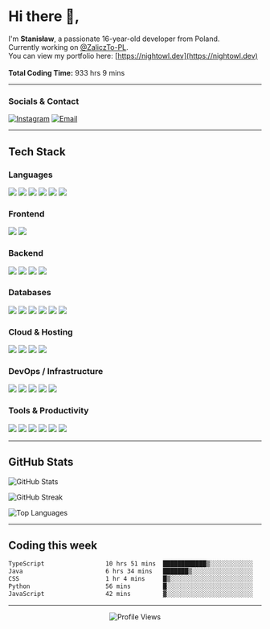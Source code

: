 # Hi there 👋,

I'm **Stanisław**, a passionate 16-year-old developer from Poland.  
Currently working on [@ZaliczTo-PL](https://github.com/ZaliczTo-PL).  
You can view my portfolio here: [https://nightowl.dev](https://nightowl.dev)
<br>
</br>
**Total Coding Time:** 933 hrs 9 mins <!--TOTAL_HOURS-->

---

### Socials & Contact

[![Instagram](https://img.shields.io/badge/Instagram-%23E4405F.svg?logo=Instagram&logoColor=white)](https://instagram.com/stanislawbotwina)
[![Email](https://img.shields.io/badge/Email-D14836?logo=gmail&logoColor=white)](mailto:me@nightowl.dev)

---

## Tech Stack

### Languages

<p>
  <img src="https://img.shields.io/badge/java-%23ED8B00.svg?style=for-the-badge&logo=openjdk&logoColor=white"/>
  <img src="https://img.shields.io/badge/javascript-%23323330.svg?style=for-the-badge&logo=javascript&logoColor=%23F7DF1E"/>
  <img src="https://img.shields.io/badge/typescript-%23007ACC.svg?style=for-the-badge&logo=typescript&logoColor=white"/>
  <img src="https://img.shields.io/badge/html5-%23E34F26.svg?style=for-the-badge&logo=html5&logoColor=white"/>
  <img src="https://img.shields.io/badge/css3-%231572B6.svg?style=for-the-badge&logo=css3&logoColor=white"/>
  <img src="https://img.shields.io/badge/c++-%2300599C.svg?style=for-the-badge&logo=c%2B%2B&logoColor=white"/>
</p>

### Frontend

<p>
  <img src="https://img.shields.io/badge/react-%2320232a.svg?style=for-the-badge&logo=react&logoColor=%2361DAFB"/>
  <img src="https://img.shields.io/badge/Next-black?style=for-the-badge&logo=next.js&logoColor=white"/>
</p>

### Backend

<p>
  <img src="https://img.shields.io/badge/node.js-6DA55F?style=for-the-badge&logo=node.js&logoColor=white"/>
  <img src="https://img.shields.io/badge/express.js-%23404d59.svg?style=for-the-badge&logo=express&logoColor=%2361DAFB"/>
  <img src="https://img.shields.io/badge/spring-%236DB33F.svg?style=for-the-badge&logo=spring&logoColor=white"/>
  <img src="https://img.shields.io/badge/JWT-black?style=for-the-badge&logo=JSON%20web%20tokens"/>
</p>

### Databases

<p>
  <img src="https://img.shields.io/badge/MongoDB-%234ea94b.svg?style=for-the-badge&logo=mongodb&logoColor=white"/>
  <img src="https://img.shields.io/badge/redis-%23DD0031.svg?style=for-the-badge&logo=redis&logoColor=white"/>
  <img src="https://img.shields.io/badge/postgres-%23316192.svg?style=for-the-badge&logo=postgresql&logoColor=white"/>
  <img src="https://img.shields.io/badge/mysql-4479A1.svg?style=for-the-badge&logo=mysql&logoColor=white"/>
  <img src="https://img.shields.io/badge/sqlite-%2307405e.svg?style=for-the-badge&logo=sqlite&logoColor=white"/>
  <img src="https://img.shields.io/badge/Prisma-3982CE?style=for-the-badge&logo=Prisma&logoColor=white"/>
</p>

### Cloud & Hosting

<p>
  <img src="https://img.shields.io/badge/GoogleCloud-%234285F4.svg?style=for-the-badge&logo=google-cloud&logoColor=white"/>
  <img src="https://img.shields.io/badge/Cloudflare-F38020?style=for-the-badge&logo=Cloudflare&logoColor=white"/>
  <img src="https://img.shields.io/badge/AWS-%23FF9900.svg?style=for-the-badge&logo=amazon-aws&logoColor=white"/>
  <img src="https://img.shields.io/badge/ovh-%23123F6D.svg?style=for-the-badge&logo=ovh&logoColor=white"/>
</p>

### DevOps / Infrastructure

<p>
  <img src="https://img.shields.io/badge/nginx-%23009639.svg?style=for-the-badge&logo=nginx&logoColor=white"/>
  <img src="https://img.shields.io/badge/apache%20tomcat-%23F8DC75.svg?style=for-the-badge&logo=apache-tomcat&logoColor=black"/>
  <img src="https://img.shields.io/badge/github%20actions-%232671E5.svg?style=for-the-badge&logo=githubactions&logoColor=white"/>
  <img src="https://img.shields.io/badge/git-%23F05033.svg?style=for-the-badge&logo=git&logoColor=white"/>
  <img src="https://img.shields.io/badge/github-%23121011.svg?style=for-the-badge&logo=github&logoColor=white"/>
</p>

### Tools & Productivity

<p>
  <img src="https://img.shields.io/badge/Postman-FF6C37?style=for-the-badge&logo=postman&logoColor=white"/>
  <img src="https://img.shields.io/badge/figma-%23F24E1E.svg?style=for-the-badge&logo=figma&logoColor=white"/>
  <img src="https://img.shields.io/badge/Notion-%23000000.svg?style=for-the-badge&logo=notion&logoColor=white"/>
  <img src="https://img.shields.io/badge/Gradle-02303A.svg?style=for-the-badge&logo=Gradle&logoColor=white"/>
  <img src="https://img.shields.io/badge/NPM-%23CB3837.svg?style=for-the-badge&logo=npm&logoColor=white"/>
  <img src="https://img.shields.io/badge/pnpm-%234a4a4a.svg?style=for-the-badge&logo=pnpm&logoColor=f69220"/>
</p>

---

## GitHub Stats

![GitHub Stats](https://github-readme-stats.vercel.app/api?username=nightowl-devs&theme=codeSTACKr&hide_border=true&include_all_commits=true&count_private=true)

![GitHub Streak](https://streak-stats.demolab.com?user=nightowl-devs&theme=codeSTACKr&hide_border=true&include_all_commits=true&count_private=true)

![Top Languages](https://github-readme-stats.vercel.app/api/top-langs/?username=nightowl-devs&layout=compact&theme=codeSTACKr&hide_border=true&include_all_commits=true&count_private=true)

---

## Coding this week

<!--START_SECTION:waka-->

```txt
TypeScript                 10 hrs 51 mins  ████████████▒░░░░░░░░░░░░   49.24 %
Java                       6 hrs 34 mins   ███████▒░░░░░░░░░░░░░░░░░   29.82 %
CSS                        1 hr 4 mins     █▒░░░░░░░░░░░░░░░░░░░░░░░   04.89 %
Python                     56 mins         █░░░░░░░░░░░░░░░░░░░░░░░░   04.24 %
JavaScript                 42 mins         ▓░░░░░░░░░░░░░░░░░░░░░░░░   03.21 %
```

<!--END_SECTION:waka-->
---
<p align="center">
  <img src="https://komarev.com/ghpvc/?username=NightOwlDevelopment&style=flat&color=blue" alt="Profile Views" />
</p>

